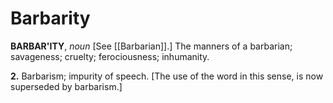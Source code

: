 # Barbarity

**BARBAR'ITY**, _noun_ \[See [[Barbarian]].\] The manners of a barbarian; savageness; cruelty; ferociousness; inhumanity.

**2.** Barbarism; impurity of speech. \[The use of the word in this sense, is now superseded by barbarism.\]